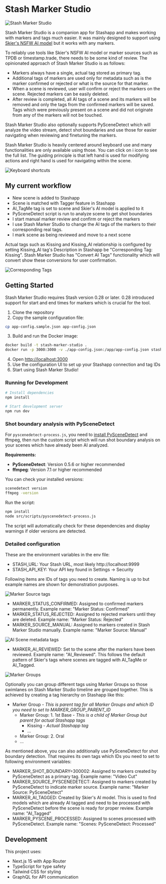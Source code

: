 # Stash Marker Studio

![Stash Marker Studio](stash-marker-studio.png)

Stash Marker Studio is a companion app for Stashapp and makes working with markers and tags much easier. It was mainly designed to support using [Skier's NSFW AI model](https://github.com/skier233/nsfw_ai_model_server) but it works with any markers.

To reliably use tools like Skier's NSFW AI model or marker sources such as TPDB or timestamp.trade, there needs to be some kind of review. The opinionated approach of Stash Marker Studio is as follows:

- Markers always have a single, actual tag stored as primary tag.
- Additional tags of markers are used only for metadata such as is the marker confirmed or rejected or what is the source for that marker.
- When a scene is reviewed, user will confirm or reject the markers on the scene. Rejected markers can be easily deleted.
- After review is completed, all AI tags of a scene and its markers will be removed and only the tags from the confirmed markers will be saved. Tags which were previously present on a scene and did not originate from any of the markers will not be touched.

Stash Marker Studio also optionally supports PySceneDetect which will analyze the video stream, detect shot boundaries and use those for easier navigating when reviewing and finetuning the markers.

Stash Marker Studio is heavily centered around keyboard use and many functionalities are only available using those. You can click on i icon to see the full list. The guiding principle is that left hand is used for modifying actions and right hand is used for navigating within the scene.

![Keyboard shortcuts](stash-marker-keyboard-shortcuts.png)

## My current workflow

- New scene is added to Stashapp
- Scene is matched with Tagger feature in Stashapp
- AI_TagMe tag is set to scene and Skier's AI model is applied to it
- PySceneDetect script is run to analyze scene to get shot boundaries
- I start manual marker review and confirm or reject the markers
- I use Stash Marker Studio to change the AI tags of the markers to their corresponding real tags.
- I mark scene as being reviewed and move to a next scene

Actual tags such as Kissing and Kissing_AI relationship is configured by setting Kissing_AI tag's Description in Stashapp be "Corresponding Tag: Kissing". Stash Marker Studio has "Convert AI Tags" functionality which will convert show these conversions for user confirmation.

![Corresponding Tags](stash-marker-studio-corresponding-tags.png)

## Getting Started

Stash Marker Studio requires Stash version 0.28 or later. 0.28 introduced support for start and end times for markers which is crucial for the tool.

1. Clone the repository
2. Copy the sample configuration file:

```bash
cp app-config.sample.json app-config.json
```

3. Build and run the Docker image:

```bash
docker build -t stash-marker-studio .
docker run -p 3000:3000 -v ./app-config.json:/app/app-config.json stash-marker-studio
```

4. Open [http://localhost:3000](http://localhost:3000)
5. Use the configuration UI to set up your Stashapp connection and tag IDs
6. Start using Stash Marker Studio!

### Running for Development

```bash
# Install dependencies
npm install

# Start development server
npm run dev
```

### Shot boundary analysis with PySceneDetect

For `pyscenedetect-process.js`, you need to [install PySceneDetect](https://www.scenedetect.com/download/) and ffmpeg, then run the custom script which will run shot boundary analysis on your scenes which have already been AI analyzed.

**Requirements:**
- **PySceneDetect**: Version 0.5.6 or higher recommended
- **ffmpeg**: Version 7.1 or higher recommended

You can check your installed versions:
```bash
scenedetect version
ffmpeg -version
```

Run the script:
```bash
npm install
node src/scripts/pyscenedetect-process.js
```

The script will automatically check for these dependencies and display warnings if older versions are detected.

### Detailed configuration

These are the environment variables in the env file:

- STASH_URL: Your Stash URL, most likely http://localhost:9999
- STASH_API_KEY: Your API key found in Settings -> Security

Following items are IDs of tags you need to create. Naming is up to but example names are shown for demonstration purposes.

![Marker Source tags](stash-marker-studio-marker-sources.png)

- MARKER_STATUS_CONFIRMED: Assigned to confirmed markers permanently. Example name: "Marker Status: Confirmed"
- MARKER_STATUS_REJECTED: Assigned to rejected markers until they are deleted. Example name: "Marker Status: Rejected"
- MARKER_SOURCE_MANUAL: Assigned to markers created in Stash Marker Studio manually. Example name: "Marker Source: Manual"

![AI Scene metadata tags](stash-marker-studio-ai-scene-metadata-tags.png)

- MARKER_AI_REVIEWED: Set to the scene after the markers have been reviewed. Example name: "AI_Reviewed". This follows the default pattern of Skier's tags where scenes are tagged with AI_TagMe or AI_Tagged.

![Marker Groups](stash-marker-studio-marker-groups.png)

Optionally you can group different tags using Marker Groups so those swimlanes on Stash Marker Studio timeline are grouped together. This is achieved by creating a tag hierarchy on Stashapp like this:

- Marker Group - _This is parent tag for all Marker Groups and which ID you need to set to MARKER_GROUP_PARENT_ID_
  - Marker Group: 1. 1st Base - _This is a child of Marker Group but parent for actual Stashapp tags_
    - Kissing - _Actual Stashapp tag_
    - ...
  - Marker Group: 2. Oral
  - ...

As mentioned above, you can also additionally use PySceneDetect for shot boundary detection. That requires its own tags which IDs you need to set to following environment variables:

- MARKER_SHOT_BOUNDARY=300002: Assigned to markers created by PySceneDetect as a primary tag. Example name: "Video Cut"
- MARKER_SOURCE_PYSCENEDETECT: Assigned to markers created by PySceneDetect to indicate marker source. Example name: "Marker Source: PySceneDetect"
- MARKER_AI_TAGGED: Created by Skier's AI model. This is used to find models which are already AI tagged and need to be processed with PySceneDetect before the scene is ready for proper review. Example name: "AI_Tagged"
- MARKER_PYSCENE_PROCESSED: Assigned to scenes processed with PySceneDetect. Example name: "Scenes: PySceneDetect: Processed"

## Development

This project uses:

- Next.js 15 with App Router
- TypeScript for type safety
- Tailwind CSS for styling
- GraphQL for API communication
